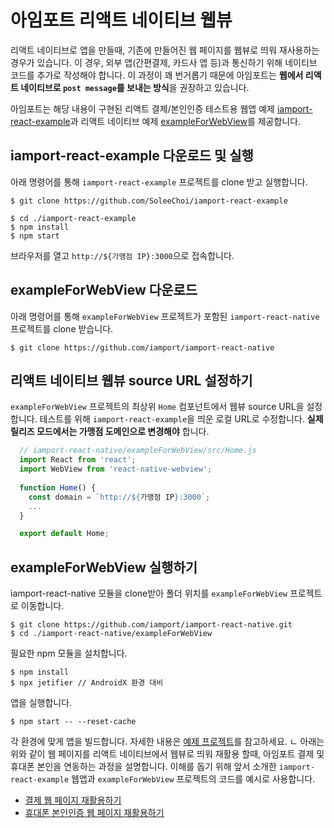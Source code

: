 # 아임포트 리액트 네이티브 웹뷰

리액트 네이티브로 앱을 만들때, 기존에 만들어진 웹 페이지를 웹뷰로 띄워 재사용하는 경우가 있습니다. 이 경우, 외부 앱(간편결제, 카드사 앱 등)과 통신하기 위해 네이티브 코드를 추가로 작성해야 합니다. 이 과정이 꽤 번거롭기 때문에 아임포트는 **웹에서 리액트 네이티브로 `post message`를 보내는 방식**을 권장하고 있습니다.

아임포트는 해당 내용이 구현된 리액트 결제/본인인증 테스트용 웹앱 예제 [iamport-react-example](https://github.com/SoleeChoi/iamport-react-example)과 리액트 네이티브 예제 [exampleForWebView](https://github.com/iamport/iamport-react-native/tree/master/exampleForWebView)를 제공합니다.

## iamport-react-example 다운로드 및 실행

아래 명령어를 통해 `iamport-react-example` 프로젝트를 clone 받고 실행합니다.

```
$ git clone https://github.com/SoleeChoi/iamport-react-example
```

```
$ cd ./iamport-react-example
$ npm install
$ npm start
```

브라우저를 열고 `http://${가맹점 IP}:3000`으로 접속합니다.

## exampleForWebView 다운로드

아래 명령어를 통해 `exampleForWebView` 프로젝트가 포함된 `iamport-react-native` 프로젝트를 clone 받습니다.

```
$ git clone https://github.com/iamport/iamport-react-native
```

## 리액트 네이티브 웹뷰 source URL 설정하기

`exampleForWebView` 프로젝트의 최상위 `Home` 컴포넌트에서 웹뷰 source URL을 설정합니다. 테스트를 위해 `iamport-react-example`을 띄운 로컬 URL로 수정합니다. **실제 릴리즈 모드에서는 가맹점 도메인으로 변경해야** 합니다.

```javascript
  // iamport-react-native/exampleForWebView/src/Home.js
  import React from 'react';
  import WebView from 'react-native-webview';
  
  function Home() {
    const domain = `http://${가맹점 IP}:3000`;
    ...
  }

  export default Home;
```

## exampleForWebView 실행하기

iamport-react-native 모듈을 clone받아 폴더 위치를 `exampleForWebView` 프로젝트로 이동합니다.

```
$ git clone https://github.com/iamport/iamport-react-native.git
$ cd ./iamport-react-native/exampleForWebView
```

필요한 npm 모듈을 설치합니다.

```
$ npm install
$ npx jetifier // AndroidX 환경 대비
```

앱을 실행합니다.

```
$ npm start -- --reset-cache
```

각 환경에 맞게 앱을 빌드합니다. 자세한 내용은 [예제 프로젝트](../manuals/EXAMPLE.md)를 참고하세요.
ㄴ
아래는 위와 같이 웹 페이지를 리액트 네이티브에서 웹뷰로 띄워 재활용 할때, 아임포트 결제 및 휴대폰 본인을 연동하는 과정을 설명합니다. 이해를 돕기 위해 앞서 소개한 `iamport-react-example` 웹앱과 `exampleForWebView` 프로젝트의 코드를 예시로 사용합니다.

- [결제 웹 페이지 재활용하기](manuals/PAYMENT.md)
- [휴대폰 본인인증 웹 페이지 재활용하기](manuals/CERTIFICATION.md)

